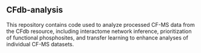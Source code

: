 ## CFdb-analysis

This repository contains code used to analyze processed CF-MS data from the CFdb resource, including interactome network inference, prioritization of functional phosphosites, and transfer learning to enhance analyses of individual CF-MS datasets.
